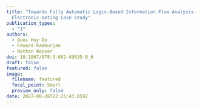 ```yaml
---
title: "Towards Fully Automatic Logic-Based Information Flow Analysis: An
  Electronic-Voting Case Study"
publication_types:
  - "1"
authors:
  - Quoc Huy Do
  - Eduard Kamburjan
  - Nathan Wasser
doi: 10.1007/978-3-662-49635-0_6
draft: false
featured: false
image:
  filename: featured
  focal_point: Smart
  preview_only: false
date: 2022-08-28T22:25:43.059Z
---
```

